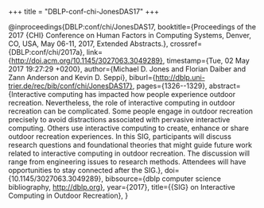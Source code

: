 +++
title = "DBLP-conf-chi-JonesDAS17"
+++

@inproceedings{DBLP:conf/chi/JonesDAS17,
   booktitle={Proceedings of the 2017 {CHI} Conference on Human Factors in Computing
Systems, Denver, CO, USA, May 06-11, 2017, Extended Abstracts.},
   crossref={DBLP:conf/chi/2017a},
   link={http://doi.acm.org/10.1145/3027063.3049289},
   timestamp={Tue, 02 May 2017 19:27:29 +0200},
   author={Michael D. Jones and
Florian Daiber and
Zann Anderson and
Kevin D. Seppi},
   biburl={http://dblp.uni-trier.de/rec/bib/conf/chi/JonesDAS17},
   pages={1326--1329},
   abstract={Interactive computing has impacted how people experience outdoor recreation. Nevertheless, the role of interactive computing in outdoor recreation can be complicated. Some people engage in outdoor recreation precisely to avoid distractions associated with pervasive interactive computing. Others use interactive computing to create, enhance or share outdoor recreation experiences. In this SIG, participants will discuss research questions and foundational theories that might guide future work related to interactive computing in outdoor recreation. The discussion will range from engineering issues to research methods. Attendees will have opportunities to stay connected after the SIG.},
   doi={10.1145/3027063.3049289},
   bibsource={dblp computer science bibliography, http://dblp.org},
   year={2017},
   title={{SIG} on Interactive Computing in Outdoor Recreation},
}
